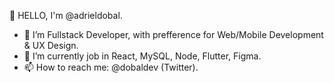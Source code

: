 👋 HELLO, I'm @adrieldobal.

- 👀 I’m Fullstack Developer, with prefference for Web/Mobile Development & UX Design.
- 🌱 I’m currently job in React, MySQL, Node, Flutter, Figma.
- 📫 How to reach me: @dobaldev (Twitter).

<!---
adrieldobal/adrieldobal is a ✨ special ✨ repository because its `README.md` (this file) appears on your GitHub profile.
You can click the Preview link to take a look at your changes.
--->
